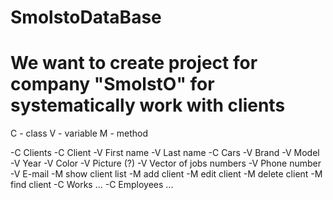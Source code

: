 SmolstoDataBase
===============
We want to create project for company "SmolstO" for systematically work with clients
===============
C - class 
V - variable
M - method

-C Clients
  -C Client
    -V First name
    -V Last name
    -C Cars
      -V Brand
      -V Model
      -V Year
      -V Color
      -V Picture (?)
    -V Vector of jobs numbers
    -V Phone number
    -V E-mail
  -M show client list
  -M add client
  -M edit client
  -M delete client
  -M find client
-C Works
  ...
-C Employees
  ...
